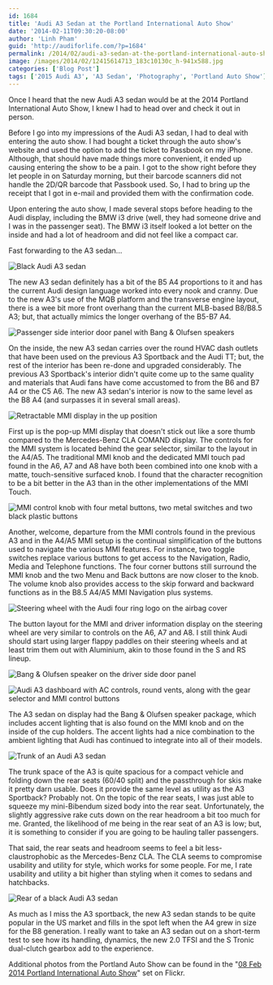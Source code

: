 ```yaml
---
id: 1684
title: 'Audi A3 Sedan at the Portland International Auto Show'
date: '2014-02-11T09:30:20-08:00'
author: 'Linh Pham'
guid: 'http://audiforlife.com/?p=1684'
permalink: /2014/02/audi-a3-sedan-at-the-portland-international-auto-show/
image: /images/2014/02/12415614713_183c10130c_h-941x588.jpg
categories: ['Blog Post']
tags: ['2015 Audi A3', 'A3 Sedan', 'Photography', 'Portland Auto Show']
---
```


Once I heard that the new Audi A3 sedan would be at the 2014 Portland International Auto Show, I knew I had to head over and check it out in person.

Before I go into my impressions of the Audi A3 sedan, I had to deal with entering the auto show. I had bought a ticket through the auto show's website and used the option to add the ticket to Passbook on my iPhone. Although, that should have made things more convenient, it ended up causing entering the show to be a pain. I got to the show right before they let people in on Saturday morning, but their barcode scanners did not handle the 2D/QR barcode that Passbook used. So, I had to bring up the receipt that I got in e-mail and provided them with the confirmation code.

Upon entering the auto show, I made several stops before heading to the Audi display, including the BMW i3 drive (well, they had someone drive and I was in the passenger seat). The BMW i3 itself looked a lot better on the inside and had a lot of headroom and did not feel like a compact car.

Fast forwarding to the A3 sedan...

![Black Audi A3 sedan](/images/2014/02/D8E_1165_Medium.jpg)

The new A3 sedan definitely has a bit of the B5 A4 proportions to it and has the current Audi design language worked into every nook and cranny. Due to the new A3's use of the MQB platform and the transverse engine layout, there is a wee bit more front overhang than the current MLB-based B8/B8.5 A3; but, that actually mimics the longer overhang of the B5-B7 A4.

![Passenger side interior door panel with Bang & Olufsen speakers](/images/2014/02/D8E_1159_Medium.jpg)

On the inside, the new A3 sedan carries over the round HVAC dash outlets that have been used on the previous A3 Sportback and the Audi TT; but, the rest of the interior has been re-done and upgraded considerably. The previous A3 Sportback's interior didn't quite come up to the same quality and materials that Audi fans have come accustomed to from the B6 and B7 A4 or the C5 A6. The new A3 sedan's interior is now to the same level as the B8 A4 (and surpasses it in several small areas).

![Retractable MMI display in the up position](/images/2014/02/D8E_1161_Medium.jpg)

First up is the pop-up MMI display that doesn't stick out like a sore thumb compared to the Mercedes-Benz CLA COMAND display. The controls for the MMI system is located behind the gear selector, similar to the layout in the A4/A5. The traditional MMI knob and the dedicated MMI touch pad found in the A6, A7 and A8 have both been combined into one knob with a matte, touch-sensitive surfaced knob. I found that the character recognition to be a bit better in the A3 than in the other implementations of the MMI Touch.

![MMI control knob with four metal buttons, two metal switches and two black plastic buttons](/images/2014/02/D8E_1162_Medium.jpg)

Another, welcome, departure from the MMI controls found in the previous A3 and in the A4/A5 MMI setup is the continual simplification of the buttons used to navigate the various MMI features. For instance, two toggle switches replace various buttons to get access to the Navigation, Radio, Media and Telephone functions. The four corner buttons still surround the MMI knob and the two Menu and Back buttons are now closer to the knob. The volume knob also provides access to the skip forward and backward functions as in the B8.5 A4/A5 MMI Navigation plus systems.

![Steering wheel with the Audi four ring logo on the airbag cover](/images/2014/02/D8E_1163_Medium.jpg)

The button layout for the MMI and driver information display on the steering wheel are very similar to controls on the A6, A7 and A8. I still think Audi should start using larger flappy paddles on their steering wheels and at least trim them out with Aluminium, akin to those found in the S and RS lineup.

![Bang & Olufsen speaker on the driver side door panel](/images/2014/02/D8E_1204_Medium.jpg)

![Audi A3 dashboard with AC controls, round vents, along with the gear selector and MMI control buttons](/images/2014/02/D8E_1203_Medium.jpg)

The A3 sedan on display had the Bang & Olufsen speaker package, which includes accent lighting that is also found on the MMI knob and on the inside of the cup holders. The accent lights had a nice combination to the ambient lighting that Audi has continued to integrate into all of their models.

![Trunk of an Audi A3 sedan](/images/2014/02/D8E_1206_Medium.jpg)

The trunk space of the A3 is quite spacious for a compact vehicle and folding down the rear seats (60/40 split) and the passthrough for skis make it pretty darn usable. Does it provide the same level as utility as the A3 Sportback? Probably not. On the topic of the rear seats, I was just able to squeeze my mini-Bibendum sized body into the rear seat. Unfortunately, the slightly aggressive rake cuts down on the rear headroom a bit too much for me. Granted, the likelihood of me being in the rear seat of an A3 is low; but, it is something to consider if you are going to be hauling taller passengers.

That said, the rear seats and headroom seems to feel a bit less-claustrophobic as the Mercedes-Benz CLA. The CLA seems to compromise usability and utility for style, which works for some people. For me, I rate usability and utility a bit higher than styling when it comes to sedans and hatchbacks.

![Rear of a black Audi A3 sedan](/images/2014/02/D8E_1166_Medium.jpg)

As much as I miss the A3 sportback, the new A3 sedan stands to be quite popular in the US market and fills in the spot left when the A4 grew in size for the B8 generation. I really want to take an A3 sedan out on a short-term test to see how its handling, dynamics, the new 2.0 TFSI and the S Tronic dual-clutch gearbox add to the experience.

Additional photos from the Portland Auto Show can be found in the "[08 Feb 2014 Portland International Auto Show](http://www.flickr.com/photos/questionlp/sets/72157640738172203/)" set on Flickr.
